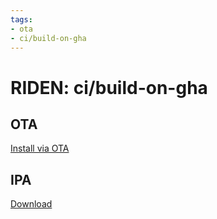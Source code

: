```yaml
---
tags: 
- ota
- ci/build-on-gha
---
```


# RIDEN: ci/build-on-gha

## OTA

[Install via OTA](itms-services://?action=download-manifest&url=https://ridenui.github.io/mobileapp/ota/ci/build-on-gha/ota_manifest.plist)

## IPA

[Download](https://ridenui.github.io/mobileapp/ota/ci/build-on-gha/RIDEN.ipa)
